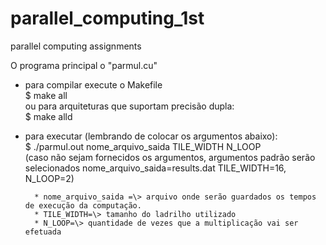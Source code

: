 # parallel_computing_1st  
parallel computing assignments  

O programa principal o "parmul.cu"  
  
* para compilar execute o Makefile  
    $ make all  
    ou para arquiteturas que suportam precisão dupla:  
    $ make alld  
* para executar (lembrando de colocar os argumentos abaixo):  
    $ ./parmul.out nome_arquivo_saida TILE_WIDTH N_LOOP  
    (caso não sejam fornecidos os argumentos, argumentos padrão serão selecionados nome_arquivo_saida=results.dat  TILE_WIDTH=16, N_LOOP=2)  
    
    
        * nome_arquivo_saida =\> arquivo onde serão guardados os tempos de execução da computação.   
        * TILE_WIDTH=\> tamanho do ladrilho utilizado  
        * N_LOOP=\> quantidade de vezes que a multiplicação vai ser efetuada  
   

